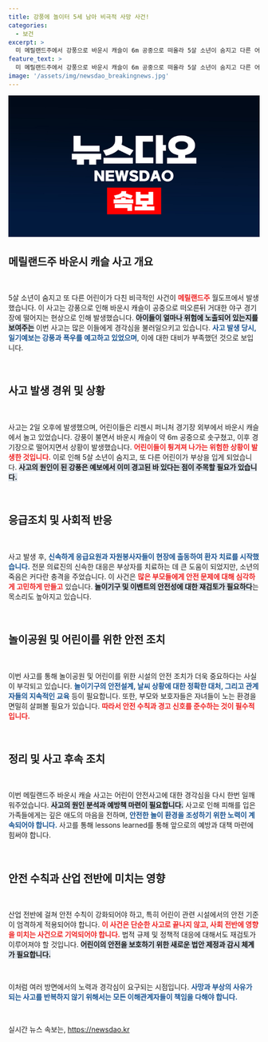 ```yaml
---
title: 강풍에 놀이터 5세 남아 비극적 사망 사건!
categories:
  - 보건
excerpt: >
  미 메릴랜드주에서 강풍으로 바운시 캐슬이 6m 공중으로 떠올라 5살 소년이 숨지고 다른 어린이가 다쳤습니다. 비극적인 사고의 전말과 현장 상황을 상세히 전합니다. 클릭해서 더 알아보세요!
feature_text: >
  미 메릴랜드주에서 강풍으로 바운시 캐슬이 6m 공중으로 떠올라 5살 소년이 숨지고 다른 어린이가 다쳤습니다. 비극적인 사고의 전말과 현장 상황을 상세히 전합니다. 클릭해서 더 알아보세요!
image: '/assets/img/newsdao_breakingnews.jpg'
---
```


<p><img src="/assets/img/newsdao_breakingnews.jpg" alt="flaretime 속보" /></p>

<h2 data-ke-size="size26">메릴랜드주 바운시 캐슬 사고 개요</h2>

<p data-ke-size="size16">&nbsp;</p>

<p>5살 소년이 숨지고 또 다른 어린이가 다친 비극적인 사건이 <b><span style="color: #ee2323;">메릴랜드주</span></b> 월도프에서 발생했습니다. 이 사고는 강풍으로 인해 바운시 캐슬이 공중으로 떠오른뒤 거대한 야구 경기장에 떨어지는 현상으로 인해 발생했습니다. <b><span style="background-color: #21538527;">아이들이 얼마나 위험에 노출되어 있는지를 보여주는</span></b> 이번 사고는 많은 이들에게 경각심을 불러일으키고 있습니다. <b><span style="color: #1a5490;">사고 발생 당시, 일기예보는 강풍과 폭우를 예고하고 있었으며</span></b>, 이에 대한 대비가 부족했던 것으로 보입니다. </p>

<p data-ke-size="size16">&nbsp;</p>

<h2 data-ke-size="size26">사고 발생 경위 및 상황</h2>

<p data-ke-size="size16">&nbsp;</p>

<p>사고는 2일 오후에 발생했으며, 어린이들은 리젠시 퍼니처 경기장 외부에서 바운시 캐슬에서 놀고 있었습니다. 강풍이 불면서 바운시 캐슬이 약 6m 공중으로 솟구쳤고, 이후 경기장으로 떨어지면서 상황이 발생했습니다. <b><span style="color: #ee2323;">어린이들이 튕겨져 나가는 위험한 상황이 발생한 것입니다.</span></b> 이로 인해 5살 소년이 숨지고, 또 다른 어린이가 부상을 입게 되었습니다. <b><span style="background-color: #21538527;">사고의 원인이 된 강풍은 예보에서 이미 경고된 바 있다는 점이 주목할 필요가 있습니다.</span></b> </p>

<p data-ke-size="size16">&nbsp;</p>

<h2 data-ke-size="size26">응급조치 및 사회적 반응</h2>

<p data-ke-size="size16">&nbsp;</p>

<p>사고 발생 후, <b><span style="color: #1a5490;">신속하게 응급요원과 자원봉사자들이 현장에 출동하여 환자 치료를 시작했습니다.</span></b> 전문 의료진의 신속한 대응은 부상자를 치료하는 데 큰 도움이 되었지만, 소년의 죽음은 커다란 충격을 주었습니다. 이 사건은 <b><span style="color: #ee2323;">많은 부모들에게 안전 문제에 대해 심각하게 고민하게 만들고</span></b> 있습니다. <b><span style="background-color: #21538527;">놀이기구 및 이벤트의 안전성에 대한 재검토가 필요하다</span></b>는 목소리도 높아지고 있습니다. </p>

<p data-ke-size="size16">&nbsp;</p>

<h2 data-ke-size="size26">놀이공원 및 어린이를 위한 안전 조치</h2>

<p data-ke-size="size16">&nbsp;</p>

<p>이번 사고를 통해 놀이공원 및 어린이를 위한 시설의 안전 조치가 더욱 중요하다는 사실이 부각되고 있습니다. <b><span style="color: #1a5490;">놀이기구의 안전설계, 날씨 상황에 대한 정확한 대처, 그리고 관계자들의 지속적인 교육</span></b> 등이 필요합니다. 또한, 부모와 보호자들은 자녀들이 노는 환경을 면밀히 살펴볼 필요가 있습니다. <b><span style="color: #ee2323;">따라서 안전 수칙과 경고 신호를 준수하는 것이 필수적입니다.</span></b> </p>

<p data-ke-size="size16">&nbsp;</p>

<h2 data-ke-size="size26">정리 및 사고 후속 조치</h2>

<p data-ke-size="size16">&nbsp;</p>

<p>이번 메릴랜드주 바운시 캐슬 사고는 어린이 안전사고에 대한 경각심을 다시 한번 일깨워주었습니다. <b><span style="background-color: #21538527;">사고의 원인 분석과 예방책 마련이 필요합니다.</span></b> 사고로 인해 피해를 입은 가족들에게는 깊은 애도의 마음을 전하며, <b><span style="color: #1a5490;">안전한 놀이 환경을 조성하기 위한 노력이 계속되어야 합니다.</span></b> 사고를 통해 lessons learned를 통해 앞으로의 예방과 대책 마련에 힘써야 합니다. </p>

<p data-ke-size="size16">&nbsp;</p>

<h2 data-ke-size="size26">안전 수칙과 산업 전반에 미치는 영향</h2>

<p data-ke-size="size16">&nbsp;</p>

<p>산업 전반에 걸쳐 안전 수칙이 강화되어야 하고, 특히 어린이 관련 시설에서의 안전 기준이 엄격하게 적용되어야 합니다. <b><span style="color: #ee2323;">이 사건은 단순한 사고로 끝나지 않고, 사회 전반에 영향을 미치는 사건으로 기억되어야 합니다.</span></b> 법적 규제 및 정책적 대응에 대해서도 재검토가 이루어져야 할 것입니다. <b><span style="background-color: #21538527;">어린이의 안전을 보호하기 위한 새로운 법안 제정과 감시 체계가 필요합니다.</span></b> </p>

<p data-ke-size="size16">&nbsp;</p>

<p>이처럼 여러 방면에서의 노력과 경각심이 요구되는 시점입니다. <b><span style="color: #1a5490;">사망과 부상의 사유가 되는 사고를 반복하지 않기 위해서는 모든 이해관계자들이 책임을 다해야 합니다.</span></b> </p>

<p data-ke-size="size16">&nbsp;</p>
실시간 뉴스 속보는, <a href="https://newsdao.kr" rel="dofollow">https://newsdao.kr</a>


